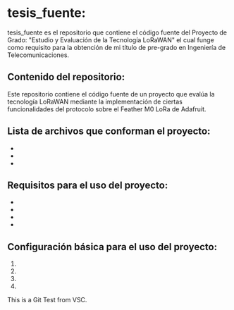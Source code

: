 # tesis_fuente:

tesis_fuente es el repositorio que contiene el código fuente del Proyecto de Grado: "Estudio y Evaluación de la Tecnología LoRaWAN" el cual funge como requisito para la obtención de mi título de pre-grado en Ingeniería de Telecomunicaciones. 

## Contenido del repositorio:

Este repositorio contiene el código fuente de un proyecto que evalúa la tecnología LoRaWAN mediante la implementación de ciertas funcionalidades del protocolo sobre el Feather M0 LoRa de Adafruit. 

Lista de archivos que conforman el proyecto:
-
-
-
-

## Requisitos para el uso del proyecto: 

-
-
-
-

## Configuración básica para el uso del proyecto: 

1.
2.
3.
4.

This is a Git Test from VSC. 
